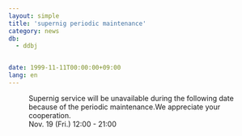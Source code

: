 ```yaml
---
layout: simple
title: 'supernig periodic maintenance'
category: news
db:
  - ddbj


date: 1999-11-11T00:00:00+09:00
lang: en
---
```


<dd>Supernig service will be unavailable during the following date because of the periodic maintenance.We appreciate your cooperation.<br>
<dd>Nov. 19 (Fri.) 12:00 - 21:00</dd>
</dd>
